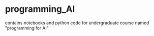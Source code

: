 # programming_AI
contains notebooks and python code for undergraduate course named "programming for AI"
